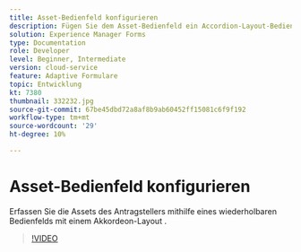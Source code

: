```yaml
---
title: Asset-Bedienfeld konfigurieren
description: Fügen Sie dem Asset-Bedienfeld ein Accordion-Layout-Bedienfeld hinzu.
solution: Experience Manager Forms
type: Documentation
role: Developer
level: Beginner, Intermediate
version: cloud-service
feature: Adaptive Formulare
topic: Entwicklung
kt: 7380
thumbnail: 332232.jpg
source-git-commit: 67be45dbd72a8af8b9ab60452ff15081c6f9f192
workflow-type: tm+mt
source-wordcount: '29'
ht-degree: 10%

---
```



# Asset-Bedienfeld konfigurieren

Erfassen Sie die Assets des Antragstellers mithilfe eines wiederholbaren Bedienfelds mit einem Akkordeon-Layout .

>[!VIDEO](https://video.tv.adobe.com/v/332232?quality=12&learn=on)

